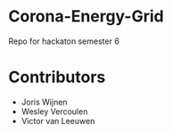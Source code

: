# Corona-Energy-Grid
Repo for hackaton semester 6

# Contributors
+ Joris Wijnen
+ Wesley Vercoulen
+ Victor van Leeuwen
